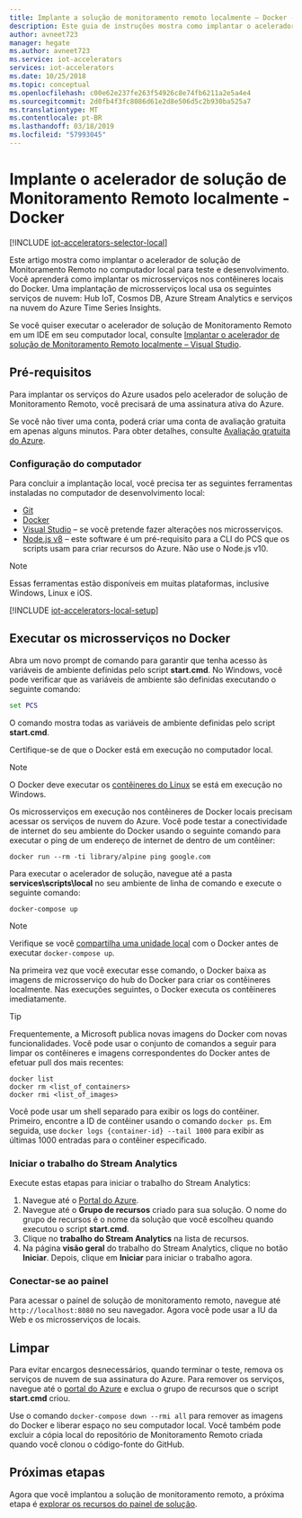 ```yaml
---
title: Implante a solução de monitoramento remoto localmente – Docker - Azure | Microsoft Docs
description: Este guia de instruções mostra como implantar o acelerador de solução de monitoramento remoto no computador local usando o Docker para teste e desenvolvimento.
author: avneet723
manager: hegate
ms.author: avneet723
ms.service: iot-accelerators
services: iot-accelerators
ms.date: 10/25/2018
ms.topic: conceptual
ms.openlocfilehash: c00e62e237fe263f54926c8e74fb6211a2e5a4e4
ms.sourcegitcommit: 2d0fb4f3fc8086d61e2d8e506d5c2b930ba525a7
ms.translationtype: MT
ms.contentlocale: pt-BR
ms.lasthandoff: 03/18/2019
ms.locfileid: "57993045"
---
```

# <a name="deploy-the-remote-monitoring-solution-accelerator-locally---docker"></a>Implante o acelerador de solução de Monitoramento Remoto localmente - Docker

[!INCLUDE [iot-accelerators-selector-local](../../includes/iot-accelerators-selector-local.md)]

Este artigo mostra como implantar o acelerador de solução de Monitoramento Remoto no computador local para teste e desenvolvimento. Você aprenderá como implantar os microsserviços nos contêineres locais do Docker. Uma implantação de microsserviços local usa os seguintes serviços de nuvem: Hub IoT, Cosmos DB, Azure Stream Analytics e serviços na nuvem do Azure Time Series Insights.

Se você quiser executar o acelerador de solução de Monitoramento Remoto em um IDE em seu computador local, consulte [Implantar o acelerador de solução de Monitoramento Remoto localmente – Visual Studio](iot-accelerators-remote-monitoring-deploy-local.md).

## <a name="prerequisites"></a>Pré-requisitos

Para implantar os serviços do Azure usados pelo acelerador de solução de Monitoramento Remoto, você precisará de uma assinatura ativa do Azure.

Se você não tiver uma conta, poderá criar uma conta de avaliação gratuita em apenas alguns minutos. Para obter detalhes, consulte [Avaliação gratuita do Azure](https://azure.microsoft.com/pricing/free-trial/).

### <a name="machine-setup"></a>Configuração do computador

Para concluir a implantação local, você precisa ter as seguintes ferramentas instaladas no computador de desenvolvimento local:

* [Git](https://git-scm.com/)
* [Docker](https://www.docker.com)
* [Visual Studio](https://visualstudio.microsoft.com/) – se você pretende fazer alterações nos microsserviços.
* [Node.js v8](https://nodejs.org/) – este software é um pré-requisito para a CLI do PCS que os scripts usam para criar recursos do Azure. Não use o Node.js v10.

> [!NOTE]
> Essas ferramentas estão disponíveis em muitas plataformas, inclusive Windows, Linux e iOS.

[!INCLUDE [iot-accelerators-local-setup](../../includes/iot-accelerators-local-setup.md)]

## <a name="run-the-microservices-in-docker"></a>Executar os microsserviços no Docker

Abra um novo prompt de comando para garantir que tenha acesso às variáveis de ambiente definidas pelo script **start.cmd**. No Windows, você pode verificar que as variáveis de ambiente são definidas executando o seguinte comando:

```cmd
set PCS
```

O comando mostra todas as variáveis de ambiente definidas pelo script **start.cmd**.

Certifique-se de que o Docker está em execução no computador local.
> [!NOTE]
> O Docker deve executar os [contêineres do Linux](https://docs.docker.com/docker-for-windows/) se está em execução no Windows.

Os microsserviços em execução nos contêineres de Docker locais precisam acessar os serviços de nuvem do Azure. Você pode testar a conectividade de internet do seu ambiente do Docker usando o seguinte comando para executar o ping de um endereço de internet de dentro de um contêiner:

```cmd/sh
docker run --rm -ti library/alpine ping google.com
```

Para executar o acelerador de solução, navegue até a pasta **services\\scripts\\local** no seu ambiente de linha de comando e execute o seguinte comando:

```cmd/sh
docker-compose up
```

> [!NOTE] 
> Verifique se você [compartilha uma unidade local](https://github.com/Azure/azure-iot-pcs-remote-monitoring-dotnet/issues/115) com o Docker antes de executar `docker-compose up`.

Na primeira vez que você executar esse comando, o Docker baixa as imagens de microsserviço do hub do Docker para criar os contêineres localmente. Nas execuções seguintes, o Docker executa os contêineres imediatamente.

> [!TIP]
> Frequentemente, a Microsoft publica novas imagens do Docker com novas funcionalidades. Você pode usar o conjunto de comandos a seguir para limpar os contêineres e imagens correspondentes do Docker antes de efetuar pull dos mais recentes:

```cmd/sh
docker list
docker rm <list_of_containers>
docker rmi <list_of_images>
```

Você pode usar um shell separado para exibir os logs do contêiner. Primeiro, encontre a ID de contêiner usando o comando `docker ps`. Em seguida, use `docker logs {container-id} --tail 1000` para exibir as últimas 1000 entradas para o contêiner especificado.

### <a name="start-the-stream-analytics-job"></a>Iniciar o trabalho do Stream Analytics

Execute estas etapas para iniciar o trabalho do Stream Analytics:

1. Navegue até o [Portal do Azure](https://portal.azure.com).
1. Navegue até o **Grupo de recursos** criado para sua solução. O nome do grupo de recursos é o nome da solução que você escolheu quando executou o script **start.cmd**.
1. Clique no **trabalho do Stream Analytics** na lista de recursos.
1. Na página **visão geral** do trabalho do Stream Analytics, clique no botão **Iniciar**. Depois, clique em **Iniciar** para iniciar o trabalho agora.

### <a name="connect-to-the-dashboard"></a>Conectar-se ao painel

Para acessar o painel de solução de monitoramento remoto, navegue até `http://localhost:8080` no seu navegador. Agora você pode usar a IU da Web e os microsserviços de locais.

## <a name="clean-up"></a>Limpar

Para evitar encargos desnecessários, quando terminar o teste, remova os serviços de nuvem de sua assinatura do Azure. Para remover os serviços, navegue até o [portal do Azure](https://ms.portal.azure.com) e exclua o grupo de recursos que o script **start.cmd** criou.

Use o comando `docker-compose down --rmi all` para remover as imagens do Docker e liberar espaço no seu computador local. Você também pode excluir a cópia local do repositório de Monitoramento Remoto criada quando você clonou o código-fonte do GitHub.

## <a name="next-steps"></a>Próximas etapas

Agora que você implantou a solução de monitoramento remoto, a próxima etapa é [explorar os recursos do painel de solução](quickstart-remote-monitoring-deploy.md).
